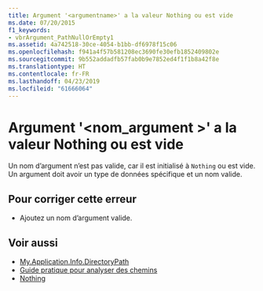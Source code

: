 ```yaml
---
title: Argument '<argumentname>' a la valeur Nothing ou est vide
ms.date: 07/20/2015
f1_keywords:
- vbrArgument_PathNullOrEmpty1
ms.assetid: 4a742518-30ce-4054-b1bb-df6978f15c06
ms.openlocfilehash: f941a4f57b581208ec3690fe30efb1852409802e
ms.sourcegitcommit: 9b552addadfb57fab0b9e7852ed4f1f1b8a42f8e
ms.translationtype: HT
ms.contentlocale: fr-FR
ms.lasthandoff: 04/23/2019
ms.locfileid: "61666064"
---
```

# <a name="argument-argumentname-is-nothing-or-empty"></a>Argument '\<nom_argument >' a la valeur Nothing ou est vide
Un nom d’argument n’est pas valide, car il est initialisé à `Nothing` ou est vide. Un argument doit avoir un type de données spécifique et un nom valide.  
  
## <a name="to-correct-this-error"></a>Pour corriger cette erreur  
  
- Ajoutez un nom d’argument valide.  
  
## <a name="see-also"></a>Voir aussi

- [My.Application.Info.DirectoryPath](xref:Microsoft.VisualBasic.ApplicationServices.AssemblyInfo.DirectoryPath)
- [Guide pratique pour analyser des chemins](../../visual-basic/developing-apps/programming/drives-directories-files/how-to-parse-file-paths.md)
- [Nothing](../../visual-basic/language-reference/nothing.md)
